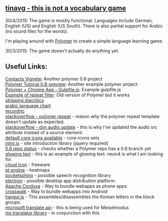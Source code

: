 ## [tinavg - this is not a vocabulary game](https://www.tinavg.com)

30/4/2015: The game is mostly functional.  Languages include German, English (US) and English (US South).  There is also partial support for Arabic (no sound files for the words).

I'm playing around with [Polymer](https://www.polymer-project.org/) to create a simple language learning game.

30/3/2015: The game doesn't actually do anything yet.

## Useful Links:

[Contacts Vignete](https://github.com/PolymerLabs/0.8-contacts-vignette): Another polymer 0.8 project  
[Polymer Tutorial 0.8-preview](https://github.com/Polymer/polymer-tutorial/tree/0.8-preview): Another example polymer project  
[Polymer + Chrome App - Gulpfile.js](https://gist.github.com/kincaidoneil/b7ad507c1bb7bb243828): Example gulpfile.js  
[Example of repeat filter](http://jsbin.com/vuvikare/12/edit?html,output): Old version of Polymer but it works  
[stripping diacritics](http://stackoverflow.com/questions/12118812/find-and-highlight-arabic-with-diacritics-text-in-uiwebview)  
[arabic language chart](http://symbolcodes.tlt.psu.edu/bylanguage/arabicchart.html)  
[recordrtc](http://recordrtc.org/)  
[stackoverflow - polymer repeat](http://stackoverflow.com/questions/23706775/polymer-changes-not-always-flowing-through-a-filter) - reason why the polymer repeat template doesn't update as expected.  
[stackoverflow - dyn audio update](http://stackoverflow.com/questions/7692082/loading-audio-element-after-dynamically-changing-the-source) - this is why I've updated the audio src attribute instead of a source element.  
[default core icons available](https://www.polymer-project.org/0.8/components/core-icons/demo.html) - core-icons sets  
[intro.js](https://github.com/usablica/intro.js) - site introduction library (jquery required)  
[0.8 repo status](http://chuckh.github.io/road-to-polymer/repos.html) - checks whether a Polymer repo has a 0.8 branch yet  
[glowing text](http://codepen.io/NobodyRocks/pen/qzfoc) - this is an example of glowing text.  neon4 is what I am looking for.  
[cloud icon](http://www.iconarchive.com/show/100-flat-2-icons-by-graphicloads/clouds-1-icon.html) - freeware  
[pt engine](https://ptengine.com) - heatmaps  
[pocketsphinx](https://github.com/syl22-00/pocketsphinx.js) - possible speech recognition library  
[electron](http://electron.atom.io/#built-on-electron) - possible desktop app distribution platform.  
[Apache Cordova](https://cordova.apache.org/) - Way to bundle webapps as phone apps.  
[crosswalk](https://crosswalk-project.org/) - Way to bundle webapps into Android  
[hangul.js](https://www.npmjs.com/package/hangul-js) - This assembles/disassembles the Korean letters in the block groups.  
[microsoft translate api](https://www.microsoft.com/translator/getstarted.aspx) - this is being used for Meiselmodus  
[ms translator library](https://github.com/openlabs/Microsoft-Translator-Python-API/) - in conjunction with this  
